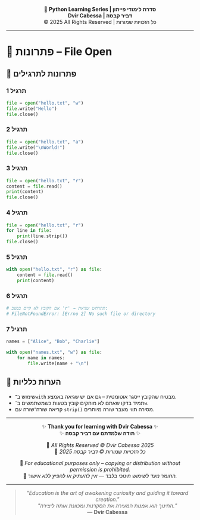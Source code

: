 <!-- DC_HEADER_START -->
<div align="center">

🐍 **Python Learning Series | סדרת לימודי פייתון**  
**Dvir Cabessa | דביר קבסה**  
© 2025 All Rights Reserved | כל הזכויות שמורות

</div>

---
<!-- DC_HEADER_END -->

# 📘 פתרונות – File Open

## 🧪 פתרונות לתרגילים

### תרגיל 1
```python
file = open("hello.txt", "w")
file.write("Hello")
file.close()
```

### תרגיל 2
```python
file = open("hello.txt", "a")
file.write("\nWorld!")
file.close()
```

### תרגיל 3
```python
file = open("hello.txt", "r")
content = file.read()
print(content)
file.close()
```

### תרגיל 4
```python
file = open("hello.txt", "r")
for line in file:
    print(line.strip())
file.close()
```

### תרגיל 5
```python
with open("hello.txt", "r") as file:
    content = file.read()
    print(content)
```

### תרגיל 6
```python
# אם הקובץ לא קיים במצב 'r' → תתרחש שגיאת:
# FileNotFoundError: [Errno 2] No such file or directory
```

### תרגיל 7
```python
names = ["Alice", "Bob", "Charlie"]

with open("names.txt", "w") as file:
    for name in names:
        file.write(name + "\n")
```

## 💬 הערות כלליות

* שימוש ב־`with` מבטיח שהקובץ ייסגר אוטומטית – גם אם יש שגיאה באמצע.
* תמיד בדקו שאתם לא מוחקים קובץ בטעות כשמשתמשים ב־`w`.
* קריאה שורה־שורה עם `strip()` מסירה תווי מעבר שורה מיותרים.

<!-- DC_FOOTER_START -->
---

<div align="center">

✨ **Thank you for learning with Dvir Cabessa** ✨  
✨ **תודה שלמדתם עם דביר קבסה** ✨  

📘 *All Rights Reserved © Dvir Cabessa 2025*  
📘 *כל הזכויות שמורות © דביר קבסה 2025*  

🔗 *For educational purposes only – copying or distribution without permission is prohibited.*  
🔗 *החומר נועד לשימוש חינוכי בלבד — אין להעתיק או להפיץ ללא אישור.*

---

> _"Education is the art of awakening curiosity and guiding it toward creation."_  
> _"החינוך הוא אמנות המעירה את הסקרנות ומכוונת אותה ליצירה."_  
> — **Dvir Cabessa**

</div>
<!-- DC_FOOTER_END -->

